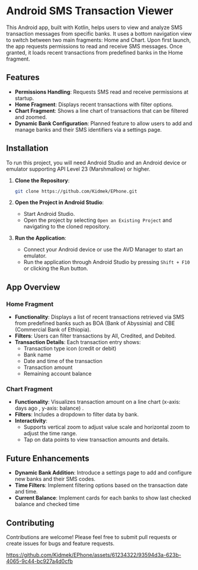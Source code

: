 # Android SMS Transaction Viewer

This Android app, built with Kotlin, helps users to view and analyze SMS transaction messages from specific banks. It uses a bottom navigation view to switch between two main fragments: Home and Chart. Upon first launch, the app requests permissions to read and receive SMS messages. Once granted, it loads recent transactions from predefined banks in the Home fragment.

## Features

- **Permissions Handling**: Requests SMS read and receive permissions at startup.
- **Home Fragment**: Displays recent transactions with filter options.
- **Chart Fragment**: Shows a line chart of transactions that can be filtered and zoomed.
- **Dynamic Bank Configuration**: Planned feature to allow users to add and manage banks and their SMS identifiers via a settings page.

## Installation

To run this project, you will need Android Studio and an Android device or emulator supporting API Level 23 (Marshmallow) or higher.

1. **Clone the Repository**:

   ```bash
   git clone https://github.com/Kidmek/EPhone.git

2. **Open the Project in Android Studio**:

   - Start Android Studio.
   - Open the project by selecting `Open an Existing Project` and navigating to the cloned repository.

3. **Run the Application**:

   - Connect your Android device or use the AVD Manager to start an emulator.
   - Run the application through Android Studio by pressing `Shift + F10` or clicking the Run button.

## App Overview

### Home Fragment

- **Functionality**: Displays a list of recent transactions retrieved via SMS from predefined banks such as BOA (Bank of Abyssinia) and CBE (Commercial Bank of Ethiopia).
- **Filters**: Users can filter transactions by All, Credited, and Debited.
- **Transaction Details**: Each transaction entry shows:
  - Transaction type icon (credit or debit)
  - Bank name
  - Date and time of the transaction
  - Transaction amount
  - Remaining account balance

### Chart Fragment

- **Functionality**: Visualizes transaction amount on a line chart (x-axis: days ago , y-axis: balance) .
- **Filters**: Includes a dropdown to filter data by bank.
- **Interactivity**:
  - Supports vertical zoom to adjust value scale and horizontal zoom to adjust the time range.
  - Tap on data points to view transaction amounts and details.

## Future Enhancements

- **Dynamic Bank Addition**: Introduce a settings page to add and configure new banks and their SMS codes.
- **Time Filters**: Implement filtering options based on the transaction date and time.
- **Current Balance**: Implement cards for each banks to show last checked balance and checked time

## Contributing

Contributions are welcome! Please feel free to submit pull requests or create issues for bugs and feature requests.




https://github.com/Kidmek/EPhone/assets/61234322/93594d3a-623b-4065-9c44-bc927a4d0cfb

